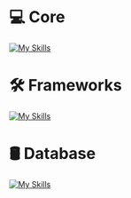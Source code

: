 
# 💻 Core
[![My Skills](https://skillicons.dev/icons?i=java,go,python,js,ts&theme=light)](https://skillicons.dev)

# 🛠️ Frameworks
[![My Skills](https://skillicons.dev/icons?i=dotnet,spring,nodejs,angular,react,express&theme=light)](https://skillicons.dev)

# 🛢 Database
[![My Skills](https://skillicons.dev/icons?i=mysql,sqlite,mongodb,postgres,prisma,graphql&theme=light)](https://skillicons.dev)




